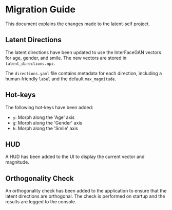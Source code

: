 # Migration Guide

This document explains the changes made to the latent-self project.

## Latent Directions

The latent directions have been updated to use the InterFaceGAN vectors for age, gender, and smile. The new vectors are stored in `latent_directions.npz`.

The `directions.yaml` file contains metadata for each direction, including a
human‑friendly `label` and the default `max_magnitude`.

## Hot-keys

The following hot-keys have been added:

*   `y`: Morph along the 'Age' axis
*   `g`: Morph along the 'Gender' axis
*   `h`: Morph along the 'Smile' axis

## HUD

A HUD has been added to the UI to display the current vector and magnitude.

## Orthogonality Check

An orthogonality check has been added to the application to ensure that the latent directions are orthogonal. The check is performed on startup and the results are logged to the console.
